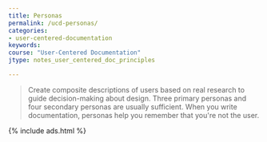 ```yaml
---
title: Personas
permalink: /ucd-personas/
categories:
- user-centered-documentation
keywords:
course: "User-Centered Documentation"
jtype: notes_user_centered_doc_principles

---
```


> Create composite descriptions of users based on real research to guide decision-making about design. Three primary personas and four secondary personas are usually sufficient. When you write documentation, personas help you remember that you're not the user.

{% include ads.html %}
